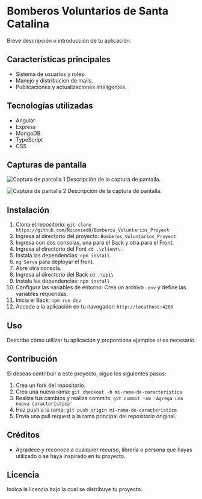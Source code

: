# Bomberos Voluntarios de Santa Catalina

Breve descripción o introducción de tu aplicación.

## Características principales

- Sistema de usuarios y roles.
- Manejo y distribucion de mails.
- Publicaciones y actualizaciones inteligentes.


## Tecnologías utilizadas

- Angular
- Express
- MongoDB
- TypeScript
- CSS

## Capturas de pantalla

![Captura de pantalla 1](ruta/a/la/captura-de-pantalla-1.png)
Descripción de la captura de pantalla.

![Captura de pantalla 2](ruta/a/la/captura-de-pantalla-2.png)
Descripción de la captura de pantalla.

## Instalación

1. Clona el repositorio: `git clone https://github.com/Nicovied0/Bomberos_Voluntarios_Proyect`
2. Ingresa al directorio del proyecto: `Bomberos_Voluntarios_Proyect`
3. Ingresa con dos consolas, una para el Back y otra para el Front.
4. Ingresa al directorio del Font `cd .\client\`.
5. Instala las dependencias: `npm install`.
6. `ng Serve` para deployar el front.
7. Abre otra consola.
8. Ingresa al directorio del Back `cd .\api\`
9. Instala las dependencias: `npm install`
10. Configura las variables de entorno: Crea un archivo `.env` y define las variables requeridas.
5. Inicia el Back: `npm run dev`
6. Accede a la aplicación en tu navegador: `http://localhost:4200`

## Uso

Describe cómo utilizar tu aplicación y proporciona ejemplos si es necesario.

## Contribución

Si deseas contribuir a este proyecto, sigue los siguientes pasos:

1. Crea un fork del repositorio.
2. Crea una nueva rama: `git checkout -b mi-rama-de-caracteristica`
3. Realiza tus cambios y realiza commits: `git commit -am 'Agrega una nueva característica'`
4. Haz push a la rama: `git push origin mi-rama-de-caracteristica`
5. Envía una pull request a la rama principal del repositorio original.

## Créditos

- Agradece y reconoce a cualquier recurso, librería o persona que hayas utilizado o se haya inspirado en tu proyecto.

## Licencia

Indica la licencia bajo la cual se distribuye tu proyecto.
